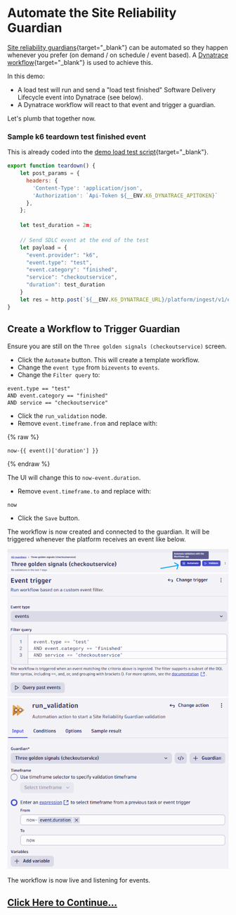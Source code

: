 # Automate the Site Reliability Guardian

[Site reliability guardians](https://docs.dynatrace.com/docs/platform-modules/automations/site-reliability-guardian){target="_blank"} can be automated so they happen whenever you prefer (on demand / on schedule / event based). A [Dynatrace workflow](https://docs.dynatrace.com/docs/platform-modules/automations/workflows){target="_blank"} is used to achieve this.

In this demo:

* A load test will run and send a "load test finished" Software Delivery Lifecycle event into Dynatrace (see below).
* A Dynatrace workflow will react to that event and trigger a guardian.

Let's plumb that together now.

### Sample k6 teardown test finished event

This is already coded into the [demo load test script](https://github.com/dynatrace/demo-release-validation/blob/main/.devcontainer/k6/k6-load-test-script.yaml#L38){target="_blank"}.

```javascript
export function teardown() {
    let post_params = {
      headers: {
        'Content-Type': 'application/json',
        'Authorization': `Api-Token ${__ENV.K6_DYNATRACE_APITOKEN}`
      },
    };

    let test_duration = 2m;

    // Send SDLC event at the end of the test
    let payload = {
      "event.provider": "k6",
      "event.type": "test",
      "event.category": "finished",
      "service": "checkoutservice",
      "duration": test_duration
    }
    let res = http.post(`${__ENV.K6_DYNATRACE_URL}/platform/ingest/v1/events.sdlc`, JSON.stringify(payload), post_params);
}
```

## Create a Workflow to Trigger Guardian

Ensure you are still on the `Three golden signals (checkoutservice)` screen.

* Click the `Automate` button. This will create a template workflow.
* Change the `event type` from `bizevents` to `events`.
* Change the `Filter query` to:

```
event.type == "test"
AND event.category == "finished"
AND service == "checkoutservice"
```

* Click the `run_validation` node.
* Remove `event.timeframe.from` and replace with:

{% raw %}
```
now-{{ event()['duration'] }}
```
{% endraw %}

The UI will change this to `now-event.duration`.

* Remove `event.timeframe.to` and replace with:
```
now
```

* Click the `Save` button.

The workflow is now created and connected to the guardian. It will be triggered whenever the platform receives an event like below.

![dynatrace automate SRG button](images/dt-srg-screen-6.png)
![dynatrace workflow trigger 1](images/dt-workflow-screen-1.png)
![dynatrace workflow time selector 2](images/dt-workflow-screen-2.png)

The workflow is now live and listening for events.

## [Click Here to Continue...](enable-auto-baselines.md)